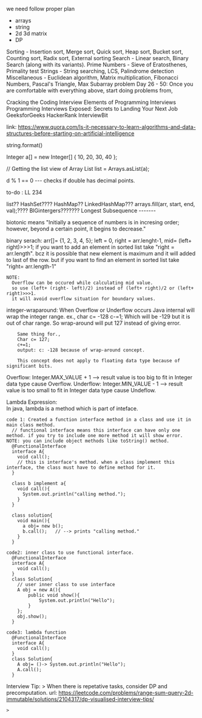 we need follow proper plan
  - arrays
  - string
  - 2d 3d matrix
  - DP


Sorting - Insertion sort, Merge sort, Quick sort, Heap sort, Bucket sort, Counting sort, Radix sort, External sorting
Search - Linear search, Binary Search (along with its variants).
Prime Numbers - Sieve of Eratosthenes, Primality test
Strings - String searching, LCS, Palindrome detection
Miscellaneous - Euclidean algorithm, Matrix multiplication, Fibonacci Numbers, Pascal's Triangle, Max Subarray problem
Day 26 - 50: Once you are comfortable with everything above, start doing problems from,

Cracking the Coding Interview
Elements of Programming Interviews
Programming Interviews Exposed: Secrets to Landing Your Next Job
GeeksforGeeks
HackerRank
InterviewBit

link: https://www.quora.com/Is-it-necessary-to-learn-algorithms-and-data-structures-before-starting-on-artificial-intelligence




string.format()






 Integer a[] = new Integer[] { 10, 20, 30, 40 };




 // Getting the list view of Array
List<Integer> list = Arrays.asList(a);


d % 1 == 0    --- checks if double has decimal points.
  
to-do : LL 234

list??
HashSet????
HashMap??
LinkedHashMap???
arrays.fill(arr, start, end, val);????
BIGintergers???????
Longest Subsequence -------


biotonic means "Initially a sequence of numbers is in incresing order; however, beyond a certain point, it begins to decrease."

binary serach:
  arr[]= {1, 2, 3, 4, 5};
  left = 0, right = arr.lenght-1, mid= (left+ right)>>>1;
    if you want to add an element in sorted list take "right = arr.length". bcz it is possible that new element is maximum and it will added to last of the row.
    but if you want to find an element in sorted list take "right= arr.length-1"

    NOTE:
      Overflow can be occured while calculating mid value.
      so use (left+ (right- left)/2) instead of (left+ right)/2 or (left+ right)>>>1.
      it will avoid overflow situation for boundary values.
 
integer-wraparound:
      When Overflow or Underflow occurs Java internal will wrap the integer range.
      ex., 
        char c= -128 
        c-=1;
        Which will be -129 but it is out of char range.
        So wrap-around will put 127 instead of giving error.

        Same thing for.,
        Char c= 127;
        c+=1;
        output: c: -128 because of wrap-around concept.

        This concept does not apply to floating data type because of significant bits.

Overflow:   Integer.MAX_VALUE + 1   --> result value is too big to fit in Integer data type cause Overflow.
Underflow:  Integer.MIN_VALUE - 1   --> result value is too small to fit in Integer data type cause Undeflow.

Lambda Expression:  
    In java, lambda is a method which is part of inteface.

    code 1: Created a function interface method in a class and use it in main class method.      
      // functional interface means this interface can have only one method. if you try to include one more method it will show error. NOTE: you can include object methods like toString() method.
      @FunctionalInterface 
      interface A{
        void call(); 
        // this is interface's method. when a class implement this interface, the class must have to define method for it.
      }

      class b implement a{
        void call(){
          System.out.println("calling method.");
        }
      }

      class solution{
        void main(){
          a obj= new b();
          b.call();   // --> prints "calling method."
        }
      }

    code2: inner class to use functional interface.
      @FunctionalInterface 
      interface A{
        void call(); 
      }
      class Solution{
        // user inner class to use interface
        A obj = new A(){
            public void show(){
                System.out.println("Hello");
            }
        };
        obj.show();
      }
    
    code3: lambda function
      @FunctionalInterface 
      interface A{
        void call(); 
      }
      class Solution{
        A obj= ()-> System.out.println("Hello");
        A.call();
      }


Interview Tip:
    > When there is repetative tasks, consider DP and precomputation. 
    url: https://leetcode.com/problems/range-sum-query-2d-immutable/solutions/2104317/dp-visualised-interview-tips/

    >